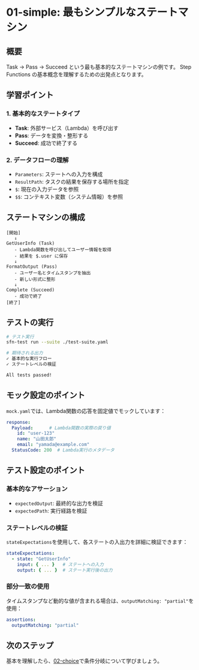 # 01-simple: 最もシンプルなステートマシン

## 概要
Task → Pass → Succeed という最も基本的なステートマシンの例です。
Step Functions の基本概念を理解するための出発点となります。

## 学習ポイント

### 1. 基本的なステートタイプ
- **Task**: 外部サービス（Lambda）を呼び出す
- **Pass**: データを変換・整形する
- **Succeed**: 成功で終了する

### 2. データフローの理解
- `Parameters`: ステートへの入力を構成
- `ResultPath`: タスクの結果を保存する場所を指定
- `$`: 現在の入力データを参照
- `$$`: コンテキスト変数（システム情報）を参照

## ステートマシンの構成

```
[開始]
   ↓
GetUserInfo (Task)
   - Lambda関数を呼び出してユーザー情報を取得
   - 結果を $.user に保存
   ↓
FormatOutput (Pass)  
   - ユーザー名とタイムスタンプを抽出
   - 新しい形式に整形
   ↓
Complete (Succeed)
   - 成功で終了
[終了]
```

## テストの実行

```bash
# テスト実行
sfn-test run --suite ./test-suite.yaml

# 期待される出力
✓ 基本的な実行フロー
✓ ステートレベルの検証

All tests passed!
```

## モック設定のポイント

`mock.yaml`では、Lambda関数の応答を固定値でモックしています：

```yaml
response:
  Payload:      # Lambda関数の実際の戻り値
    id: "user-123"
    name: "山田太郎"
    email: "yamada@example.com"
  StatusCode: 200  # Lambda実行のメタデータ
```

## テスト設定のポイント

### 基本的なアサーション
- `expectedOutput`: 最終的な出力を検証
- `expectedPath`: 実行経路を検証

### ステートレベルの検証
`stateExpectations`を使用して、各ステートの入出力を詳細に検証できます：

```yaml
stateExpectations:
  - state: "GetUserInfo"
    input: { ... }   # ステートへの入力
    output: { ... }  # ステート実行後の出力
```

### 部分一致の使用
タイムスタンプなど動的な値が含まれる場合は、`outputMatching: "partial"`を使用：

```yaml
assertions:
  outputMatching: "partial"
```

## 次のステップ
基本を理解したら、[02-choice](../02-choice/)で条件分岐について学びましょう。